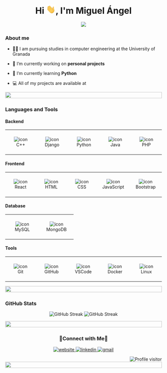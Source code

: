 <h1 align="center">Hi <img src="https://raw.githubusercontent.com/ABSphreak/ABSphreak/master/gifs/Hi.gif" width="30px">, I'm Miguel Ángel</h1>
<p align="center">
  <img src="https://readme-typing-svg.herokuapp.com?font=Fira+Code&pause=1000&random=false&width=435&lines=Full-Stack+Software+Developer;A+passionate+Programmer&center=true&width=500&height=50">
</p>


<!-- About Section -->
### About me
<p align="center">
  
  - 👨‍💻 I am pursuing studies in computer engineering at the University of Granada
  
  - 🔭 I’m currently working on **personal projects**
  
  - 🌱 I’m currently learning **Python**
  
  - 💻 All of my projects are available at []( )
</p>


<img src="https://i.imgur.com/dBaSKWF.gif" height="20" width="100%">

<!-- Languages Section -->
### Languages and Tools
#### Backend
<table align="center">
  <tr height="80">
    <td align="center" width="96">
      <img src="https://skillicons.dev/icons?i=cpp" alt="icon" width="32" height="32"/>
      <br>C++
    </td>
    <td align="center" width="96">
      <img src="https://skillicons.dev/icons?i=django" alt="icon" width="32" height="32"/>
      <br>Django
    </td>
    <td align="center" width="96">
      <img src="https://skillicons.dev/icons?i=python" alt="icon" width="32" height="32" />
      <br>Python
    </td>
    <td align="center" width="96">
      <img src="https://skillicons.dev/icons?i=java" alt="icon" width="32" height="32" />
      <br>Java
    </td>
    <td align="center" width="96">
      <img src="https://skillicons.dev/icons?i=php" alt="icon" width="32" height="32" />
      <br>PHP
    </td>
  </tr>
</table>

#### Frontend
<table align="center">
  <tr height="80">
  <td align="center" width="96">
      <img src="https://skillicons.dev/icons?i=react" alt="icon" width="32" height="32" />
      <br>React
    </td>
    <td align="center" width="96">
      <img src="https://skillicons.dev/icons?i=html" alt="icon" width="32" height="32" />
      <br>HTML
    </td>
    <td align="center" width="96">
      <img src="https://skillicons.dev/icons?i=css" alt="icon" width="32" height="32" />
      <br>CSS
    </td>
    <td align="center" width="96">
      <img src="https://skillicons.dev/icons?i=js" alt="icon" width="32" height="32"/>
      <br>JavaScript
    </td>
    <td align="center" width="96">
      <img src="https://skillicons.dev/icons?i=bootstrap" alt="icon" width="32" height="32" />
      <br>Bootstrap
    </td>
  </tr>
</table>

#### Database
<table align="center">
  <tr height="80">
    <td align="center" width="96">
      <img src="https://skillicons.dev/icons?i=mysql" alt="icon" width="32" height="32"/>
      <br>MySQL
    </td>
    <td align="center" width="96">
      <img src="https://skillicons.dev/icons?i=mongodb" alt="icon" width="32" height="32" />
      <br>MongoDB
    </td>
  </tr>
</table>

#### Tools
<table align="center">
  <tr height="80">
    <td align="center" width="96">
      <img src="https://skillicons.dev/icons?i=git" alt="icon" width="32" height="32"/>
      <br>Git
    </td>
    <td align="center" width="96">
      <img src="https://skillicons.dev/icons?i=github" alt="icon" width="32" height="32" />
      <br>GitHub
    </td>
    <td align="center" width="96">
      <img src="https://skillicons.dev/icons?i=vscode" alt="icon" width="32" height="32" />
      <br>VSCode
    </td>
    <td align="center" width="96">
      <img src="https://skillicons.dev/icons?i=docker" alt="icon" width="32" height="32" />
      <br>Docker
    </td>
    <td align="center" width="96">
      <img src="https://skillicons.dev/icons?i=linux" alt="icon" width="32" height="32" />
      <br>Linux
    </td>
  </tr>
</table>


<img src="https://i.imgur.com/dBaSKWF.gif" height="20" width="100%">

<!-- Stats Section -->
### GitHub Stats
<p align="center">
  <img src="https://github-readme-stats.vercel.app/api?username=migueruiz&show_icons=true&theme=dark" alt="GitHub Streak" />
  <img src="https://github-readme-streak-stats.herokuapp.com/?user=migueruiz&theme=highcontrast" alt="GitHub Streak"/>
</p>


<img src="https://i.imgur.com/dBaSKWF.gif" height="20" width="100%">

<!-- Connect Section -->
<h3 align="center">🤝Connect with Me🤝</h3>
<p align="center">
 <a href="https://migueruiz.github.io/" target="blank">
  <img src="https://img.shields.io/badge/Website-DC143C?style=for-the-badge&logo=medium&logoColor=white" alt="website" />
 </a>
 <a href="https://www.linkedin.com/in/miguel-%C3%A1ngel-ruiz-bustos-557430201/" target="_blank">
  <img src="https://img.shields.io/badge/LinkedIn-0077B5?style=for-the-badge&logo=linkedin&logoColor=white" alt="linkedin"/>
 </a>
 <a href="mailto:mruiz8122001@gmail.com">
  <img src="https://img.shields.io/badge/Gmail-D14836?style=for-the-badge&logo=gmail&logoColor=white" alt="gmail"/>
 </a>
</p>

<a href="https://komarev.com/ghpvc/?username=migueruiz">
  <img align="right" src="https://komarev.com/ghpvc/?username=migueruiz&label=Visitors&color=0e75b6&style=flat" alt="Profile visitor" />
</a>


<img src="https://i.imgur.com/dBaSKWF.gif" height="20" width="100%">